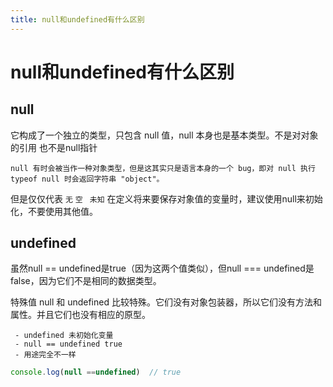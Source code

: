```yaml
---
title: null和undefined有什么区别
---
```


# null和undefined有什么区别

## null

它构成了一个独立的类型，只包含 null 值，null 本身也是基本类型。不是对对象的引用 也不是null指针
```
null 有时会被当作一种对象类型，但是这其实只是语言本身的一个 bug，即对 null 执行
typeof null 时会返回字符串 "object"。
```
但是仅仅代表 `无` `空 ` `未知`
在定义将来要保存对象值的变量时，建议使用null来初始化，不要使用其他值。
## undefined


虽然null == undefined是true（因为这两个值类似），但null === undefined是false，因为它们不是相同的数据类型。

特殊值 null 和 undefined 比较特殊。它们没有对象包装器，所以它们没有方法和属性。并且它们也没有相应的原型。


```
 - undefined 未初始化变量
 - null == undefined true
 - 用途完全不一样
```

```js
console.log(null ==undefined)  // true

```